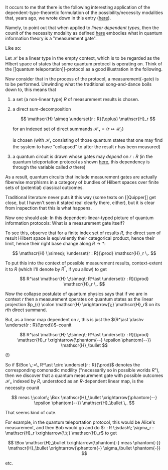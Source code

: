 
It occurs to me that there is the following interesting application of the dependent-type-theoretic formulation of the possibility/necessity modalities that, years ago, we wrote down in this entry ([here](https://ncatlab.org/nlab/show/necessity+and+possibility#InFirstOrderLogicAndTypeTheory)).

Namely, to point out that when applied to *linear dependent types*, then the counit of the necessity modality as defined [here](https://ncatlab.org/nlab/show/necessity+and+possibility#eq:PossibilityNecessityAdjunctionViaBaseChange) embodies what in quantum information theory is a "measurement gate".

Like so: 

Let $\mathscr{H}$ be a linear type in the empty context, which is to be regarded as the Hlbert space of states that some quantum protocol is operating on. Think of the [[quantum teleportation]]-protocol as a good illustration in the following.

Now consider that in the process of the protocol, a measurement(-gate) is to be performed. Unwinding what the traditional song-and-dance boils down to, this means that 

1. a set (a non-linear type) $R$ of measurement results is chosen.

1. a direct sum-decomposition 

   $$
     \mathscr{H} \simeq \underset{r : R}{\oplus} \mathscr{H}_r
   $$ 

   for an indexed set of direct summands $\mathscr{H}_\bullet = (r \mapsto \mathscr{H}_r)$

   is chosen (with $\mathscr{H}_r$ consisting of those quantum states that one may find the system to have "collapsed" to after the  result $r$ has been measured)

1. a quantum circuit is drawn whose gates may *depend* on $r : R$ (in the quantum teleportation protocol as shown [here](https://ncatlab.org/nlab/show/quantum%20teleportation#Statement), this dependency is through the variable called $\sigma$ there)

As a result, quantum circuits that include measurement gates are actually fiberwise morphisms in a category of bundles of Hilbert spaces over finite sets of (potential) classical outcomes.

Traditional literature never puts it this way (some texts on [[Quipper]] get close, but I haven't seen it stated real clearly there, either), but it is clear from inspection that this is what happens.

Now one should ask: In this dependent-linear-typed picture of quantum information protocols: What is a measurement gate itself?

To see this, observe that for a finite index set of results $R$, the direct sum of result Hilbert space is equivalently their categorical product, hence their limit, hence their right base change along $R \to \ast$:

$$
  \mathscr{H} \;\simeq\; \underset{r : R}{\prod} \mathscr{H}_r
  \,.
$$

To put this into the context of possible measurement results, context-extent it to $R$ (which I'll denote by $R^\ast$, if you allow) to get

$$
  R^\ast \mathscr{H} \;\simeq\; R^\ast \underset{r : R}{\prod} \mathscr{H}_r
  \,.
$$

Now the collapse postulate of quantum physics says that if we are in context $r$ then a measurement operates on quantum states as the linear projection $p_{r} \colon \mathscr{H} \xrightarrow{\;} \mathscr{H}_r$ on its $r$th direct summand.

But, as a linear map dependent on $r$, this is just the $(R^\ast \dashv \underset{r : R}{\prod})$-counit

$$
  R^\ast \mathscr{H} \;\simeq\; R^\ast \underset{r : R}{\prod} \mathscr{H}_r  
  \xrightarrow{\phantom{--} \epsilon \phantom{--}}
  \mathscr{H}_\bullet
$$

(!)

So if $\Box \,:=\, R^\ast \circ \underset{r : R}{\prod}$ denotes the corresponding comonadic modility ("necessarily so in possible worlds $R$"), then we discover that a quantum measurement gate with possible outcomes $\mathscr{H}_\bullet$ indexed by $R$, understood as an $R$-dependent linear map, is the necessity counit

$$
  meas \;\colon\; \Box \mathscr{H}_\bullet \xrightarrow{\phantom{--} \epsilon \phantom{--}} \mathscr{H}_\bullet
  \,.
$$

That seems kind of cute. 

For example, in the quantum teleportation protocol, this would be Alice's measurement, and then Bob would go and do $r : R \;\vdash\; \sigma_r : \mathscr{H}_r \xrightarrow{\;\;} \mathscr{H}_r$ to get

$$
  \Box \mathscr{H}_\bullet 
    \xrightarrow{\phantom{-} meas \phantom{-}} 
  \mathscr{H}_\bullet
    \xrightarrow{\phantom{-} \sigma_\bullet \phantom{-}}
$$

etc.
 

